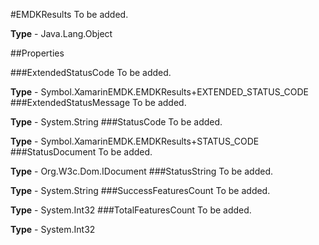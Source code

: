 #EMDKResults
To be added.

**Type** - Java.Lang.Object

##Properties

###ExtendedStatusCode
To be added.

**Type** - Symbol.XamarinEMDK.EMDKResults+EXTENDED_STATUS_CODE
###ExtendedStatusMessage
To be added.

**Type** - System.String
###StatusCode
To be added.

**Type** - Symbol.XamarinEMDK.EMDKResults+STATUS_CODE
###StatusDocument
To be added.

**Type** - Org.W3c.Dom.IDocument
###StatusString
To be added.

**Type** - System.String
###SuccessFeaturesCount
To be added.

**Type** - System.Int32
###TotalFeaturesCount
To be added.

**Type** - System.Int32


